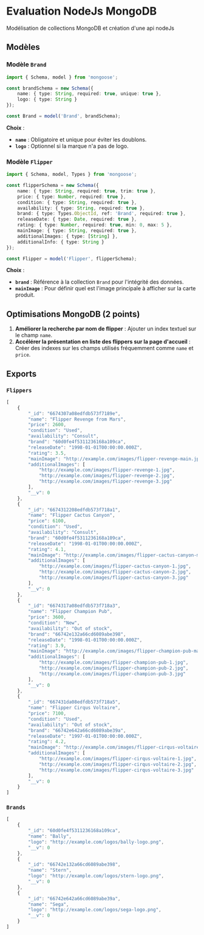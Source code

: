
# Evaluation NodeJs MongoDB

Modélisation de collections MongoDB et création d'une api nodeJs

## Modèles

### Modèle `Brand`

```typescript
import { Schema, model } from 'mongoose';

const brandSchema = new Schema({
    name: { type: String, required: true, unique: true },
    logo: { type: String }
});

const Brand = model('Brand', brandSchema);
```

**Choix** :
- **`name`** : Obligatoire et unique pour éviter les doublons.
- **`logo`** : Optionnel si la marque n'a pas de logo.

### Modèle `Flipper`

```typescript
import { Schema, model, Types } from 'mongoose';

const flipperSchema = new Schema({
    name: { type: String, required: true, trim: true },
    price: { type: Number, required: true },
    condition: { type: String, required: true },
    availability: { type: String, required: true },
    brand: { type: Types.ObjectId, ref: 'Brand', required: true },
    releaseDate: { type: Date, required: true },
    rating: { type: Number, required: true, min: 0, max: 5 },
    mainImage: { type: String, required: true },
    additionalImages: { type: [String] },
    additionalInfo: { type: String }
});

const Flipper = model('Flipper', flipperSchema);
```

**Choix** :
- **`brand`** : Référence à la collection `Brand` pour l'intégrité des données.
- **`mainImage`** : Pour définir quel est l'image principale à afficher sur la carte produit.

## Optimisations MongoDB (2 points)

1. **Améliorer la recherche par nom de flipper** : Ajouter un index textuel sur le champ `name`.
2. **Accélérer la présentation en liste des flippers sur la page d'accueil** : Créer des indexes sur les champs utilisés fréquemment comme `name` et `price`.


## Exports


### `Flippers`

```typescript
[
    {
        "_id": "6674307a08edfdb573f7189e",
        "name": "Flipper Revenge from Mars",
        "price": 2600,
        "condition": "Used",
        "availability": "Consult",
        "brand": "60d0fe4f5311236168a109ca",
        "releaseDate": "1998-01-01T00:00:00.000Z",
        "rating": 3.5,
        "mainImage": "http://example.com/images/flipper-revenge-main.jpg",
        "additionalImages": [
            "http://example.com/images/flipper-revenge-1.jpg",
            "http://example.com/images/flipper-revenge-2.jpg",
            "http://example.com/images/flipper-revenge-3.jpg"
        ],
        "__v": 0
    },
    {
        "_id": "6674312208edfdb573f718a1",
        "name": "Flipper Cactus Canyon",
        "price": 6100,
        "condition": "Used",
        "availability": "Consult",
        "brand": "60d0fe4f5311236168a109ca",
        "releaseDate": "1998-01-01T00:00:00.000Z",
        "rating": 4.1,
        "mainImage": "http://example.com/images/flipper-cactus-canyon-main.jpg",
        "additionalImages": [
            "http://example.com/images/flipper-cactus-canyon-1.jpg",
            "http://example.com/images/flipper-cactus-canyon-2.jpg",
            "http://example.com/images/flipper-cactus-canyon-3.jpg"
        ],
        "__v": 0
    },
    {
        "_id": "6674317a08edfdb573f718a3",
        "name": "Flipper Champion Pub",
        "price": 3600,
        "condition": "New",
        "availability": "Out of stock",
        "brand": "66742e132a66cd6089abe398",
        "releaseDate": "1998-01-01T00:00:00.000Z",
        "rating": 3.9,
        "mainImage": "http://example.com/images/flipper-champion-pub-main.jpg",
        "additionalImages": [
            "http://example.com/images/flipper-champion-pub-1.jpg",
            "http://example.com/images/flipper-champion-pub-2.jpg",
            "http://example.com/images/flipper-champion-pub-3.jpg"
        ],
        "__v": 0
    },
    {
        "_id": "667431da08edfdb573f718a5",
        "name": "Flipper Cirqus Voltaire",
        "price": 7100,
        "condition": "Used",
        "availability": "Out of stock",
        "brand": "66742e642a66cd6089abe39a",
        "releaseDate": "1997-01-01T00:00:00.000Z",
        "rating": 4.2,
        "mainImage": "http://example.com/images/flipper-cirqus-voltaire-main.jpg",
        "additionalImages": [
            "http://example.com/images/flipper-cirqus-voltaire-1.jpg",
            "http://example.com/images/flipper-cirqus-voltaire-2.jpg",
            "http://example.com/images/flipper-cirqus-voltaire-3.jpg"
        ],
        "__v": 0
    }
]
```

### `Brands`

```typescript
[
    {
        "_id": "60d0fe4f5311236168a109ca",
        "name": "Bally",
        "logo": "http://example.com/logos/bally-logo.png",
        "__v": 0
    },
    {
        "_id": "66742e132a66cd6089abe398",
        "name": "Stern",
        "logo": "http://example.com/logos/stern-logo.png",
        "__v": 0
    },
    {
        "_id": "66742e642a66cd6089abe39a",
        "name": "Sega",
        "logo": "http://example.com/logos/sega-logo.png",
        "__v": 0
    }
]
```
